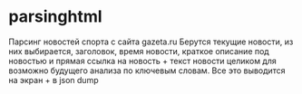# parsinghtml
Парсинг новостей спорта с сайта gazeta.ru
Берутся текущие новости, из них выбирается, заголовок, время новости, краткое описание под новостью и прямая ссылка на новость + текст новости целиком для возможно будущего анализа по ключевым словам. Все это выводится на экран + в json dump
